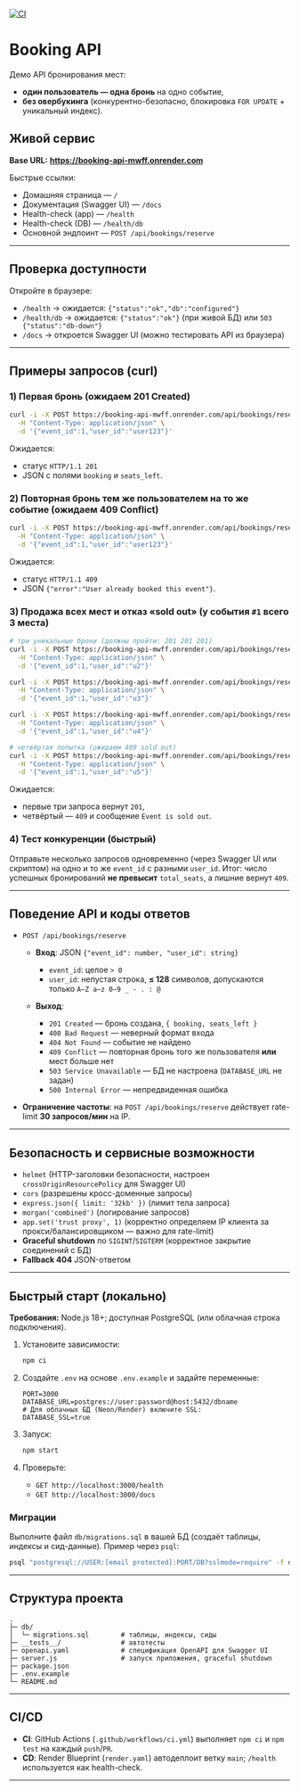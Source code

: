 [![CI](https://github.com/iBubenok/booking-api/actions/workflows/ci.yml/badge.svg)](https://github.com/iBubenok/booking-api/actions/workflows/ci.yml)

# Booking API

Демо API бронирования мест:
- **один пользователь — одна бронь** на одно событие,
- **без овербукинга** (конкурентно-безопасно, блокировка `FOR UPDATE` + уникальный индекс).

## Живой сервис

**Base URL:** **https://booking-api-mwff.onrender.com**

Быстрые ссылки:
- Домашняя страница — `/`
- Документация (Swagger UI) — `/docs`
- Health-check (app) — `/health`
- Health-check (DB) — `/health/db`
- Основной эндпоинт — `POST /api/bookings/reserve`

---

## Проверка доступности

Откройте в браузере:
- `/health` → ожидается: `{"status":"ok","db":"configured"}`
- `/health/db` → ожидается: `{"status":"ok"}` (при живой БД) или `503 {"status":"db-down"}`
- `/docs` → откроется Swagger UI (можно тестировать API из браузера)

---

## Примеры запросов (curl)

### 1) Первая бронь (ожидаем **201 Created**)

```bash
curl -i -X POST https://booking-api-mwff.onrender.com/api/bookings/reserve \
  -H "Content-Type: application/json" \
  -d '{"event_id":1,"user_id":"user123"}'
````

Ожидается:

* статус `HTTP/1.1 201`
* JSON с полями `booking` и `seats_left`.

### 2) Повторная бронь тем же пользователем на то же событие (ожидаем **409 Conflict**)

```bash
curl -i -X POST https://booking-api-mwff.onrender.com/api/bookings/reserve \
  -H "Content-Type: application/json" \
  -d '{"event_id":1,"user_id":"user123"}'
```

Ожидается:

* статус `HTTP/1.1 409`
* JSON `{"error":"User already booked this event"}`.

### 3) Продажа всех мест и отказ «sold out» (у события `#1` всего **3** места)

```bash
# три уникальные брони (должны пройти: 201 201 201)
curl -i -X POST https://booking-api-mwff.onrender.com/api/bookings/reserve \
  -H "Content-Type: application/json" \
  -d '{"event_id":1,"user_id":"u2"}'

curl -i -X POST https://booking-api-mwff.onrender.com/api/bookings/reserve \
  -H "Content-Type: application/json" \
  -d '{"event_id":1,"user_id":"u3"}'

curl -i -X POST https://booking-api-mwff.onrender.com/api/bookings/reserve \
  -H "Content-Type: application/json" \
  -d '{"event_id":1,"user_id":"u4"}'

# четвёртая попытка (ожидаем 409 sold out)
curl -i -X POST https://booking-api-mwff.onrender.com/api/bookings/reserve \
  -H "Content-Type: application/json" \
  -d '{"event_id":1,"user_id":"u5"}'
```

Ожидается:

* первые три запроса вернут `201`,
* четвёртый — `409` и сообщение `Event is sold out`.

### 4) Тест конкуренции (быстрый)

Отправьте несколько запросов одновременно (через Swagger UI или скриптом) на одно и то же `event_id` с разными `user_id`.
Итог: число успешных бронирований **не превысит** `total_seats`, а лишние вернут `409`.

---

## Поведение API и коды ответов

* `POST /api/bookings/reserve`

  * **Вход**: JSON `{"event_id": number, "user_id": string}`

    * `event_id`: целое `> 0`
    * `user_id`: непустая строка, **≤ 128** символов, допускаются только `A–Z a–z 0–9 _ - . : @`
  * **Выход**:

    * `201 Created` — бронь создана, `{ booking, seats_left }`
    * `400 Bad Request` — неверный формат входа
    * `404 Not Found` — событие не найдено
    * `409 Conflict` — повторная бронь того же пользователя **или** мест больше нет
    * `503 Service Unavailable` — БД не настроена (`DATABASE_URL` не задан)
    * `500 Internal Error` — непредвиденная ошибка
* **Ограничение частоты**: на `POST /api/bookings/reserve` действует rate-limit **30 запросов/мин** на IP.

---

## Безопасность и сервисные возможности

* `helmet` (HTTP-заголовки безопасности, настроен `crossOriginResourcePolicy` для Swagger UI)
* `cors` (разрешены кросс-доменные запросы)
* `express.json({ limit: '32kb' })` (лимит тела запроса)
* `morgan('combined')` (логирование запросов)
* `app.set('trust proxy', 1)` (корректно определяем IP клиента за прокси/балансировщиком — важно для rate-limit)
* **Graceful shutdown** по `SIGINT`/`SIGTERM` (корректное закрытие соединений с БД)
* **Fallback 404** JSON-ответом

---

## Быстрый старт (локально)

**Требования:** Node.js 18+; доступная PostgreSQL (или облачная строка подключения).

1. Установите зависимости:

   ```bash
   npm ci
   ```
2. Создайте `.env` на основе `.env.example` и задайте переменные:

   ```dotenv
   PORT=3000
   DATABASE_URL=postgres://user:password@host:5432/dbname
   # Для облачных БД (Neon/Render) включите SSL:
   DATABASE_SSL=true
   ```
3. Запуск:

   ```bash
   npm start
   ```
4. Проверьте:

   * `GET http://localhost:3000/health`
   * `GET http://localhost:3000/docs`

### Миграции

Выполните файл `db/migrations.sql` в вашей БД (создаёт таблицы, индексы и сид-данные).
Пример через `psql`:

```bash
psql "postgresql://USER:[email protected]:PORT/DB?sslmode=require" -f db/migrations.sql
```

---

## Структура проекта

```
.
├─ db/
│  └─ migrations.sql        # таблицы, индексы, сиды
├─ __tests__/               # автотесты
├─ openapi.yaml             # спецификация OpenAPI для Swagger UI
├─ server.js                # запуск приложения, graceful shutdown
├─ package.json
├─ .env.example
└─ README.md
```

---

## CI/CD

* **CI**: GitHub Actions (`.github/workflows/ci.yml`) выполняет `npm ci` и `npm test` на каждый `push`/`PR`.
* **CD**: Render Blueprint (`render.yaml`) автодеплоит ветку `main`; `/health` используется как health-check.

---